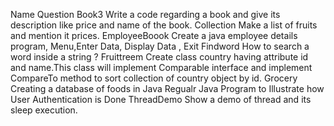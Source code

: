 Name            Question
Book3           Write a code regarding a book and give its description like price and name of the book.
Collection      Make a list of fruits and mention it prices.
EmployeeBoook   Create a java employee details program, Menu,Enter Data, Display Data , Exit
Findword        How to search a word inside a string ?
Fruittreem      Create class country having attribute id and name.This class will implement Comparable interface and implement CompareTo method to sort collection of country object by id.
Grocery         Creating a database of foods in Java 
Regualr         Java Program to Illustrate how User Authentication is Done
ThreadDemo      Show a demo of thread and its sleep execution.
